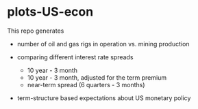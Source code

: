 # plots-US-econ
This repo generates 

* number of oil and gas rigs in operation vs. mining production

* comparing different interest rate spreads 
    - 10 year - 3 month
    - 10 year - 3 month, adjusted for the term premium  
    - near-term spread (6 quarters - 3 months)
 
* term-structure based expectations about US monetary policy

 
 
